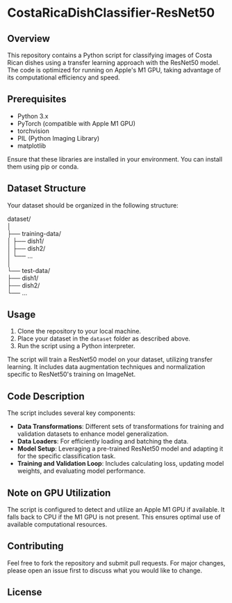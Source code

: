 # CostaRicaDishClassifier-ResNet50

## Overview
This repository contains a Python script for classifying images of Costa Rican dishes using a transfer learning approach with the ResNet50 model. The code is optimized for running on Apple's M1 GPU, taking advantage of its computational efficiency and speed.

## Prerequisites
- Python 3.x
- PyTorch (compatible with Apple M1 GPU)
- torchvision
- PIL (Python Imaging Library)
- matplotlib

Ensure that these libraries are installed in your environment. You can install them using pip or conda.

## Dataset Structure
Your dataset should be organized in the following structure:

dataset/  
│  
├── training-data/  
│   ├── dish1/  
│   ├── dish2/  
│   └── ...  
│  
└── test-data/  
    ├── dish1/  
    ├── dish2/  
    └── ...  


## Usage
1. Clone the repository to your local machine.
2. Place your dataset in the `dataset` folder as described above.
3. Run the script using a Python interpreter.

The script will train a ResNet50 model on your dataset, utilizing transfer learning. It includes data augmentation techniques and normalization specific to ResNet50's training on ImageNet.

## Code Description
The script includes several key components:
- **Data Transformations**: Different sets of transformations for training and validation datasets to enhance model generalization.
- **Data Loaders**: For efficiently loading and batching the data.
- **Model Setup**: Leveraging a pre-trained ResNet50 model and adapting it for the specific classification task.
- **Training and Validation Loop**: Includes calculating loss, updating model weights, and evaluating model performance.

## Note on GPU Utilization
The script is configured to detect and utilize an Apple M1 GPU if available. It falls back to CPU if the M1 GPU is not present. This ensures optimal use of available computational resources.

## Contributing
Feel free to fork the repository and submit pull requests. For major changes, please open an issue first to discuss what you would like to change.

## License